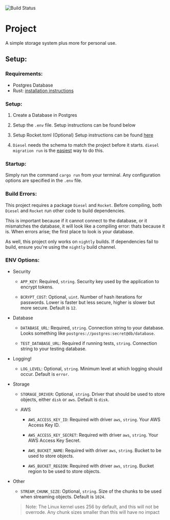 ![Build Status](https://travis-ci.org/chasb96/drive.svg?branch=master)

# Project

A simple storage system plus more for personal use.

## Setup:

### Requirements:

* Postgres Database
* Rust: [installation instructions](https://www.rust-lang.org/en-US/install.html)

### Setup:

1. Create a Database in Postgres

2. Setup the `.env` file. Setup instructions can be found below

3. Setup Rocket.toml (Optional) Setup instructions can be found [here](https://rocket.rs/guide/configuration/#rockettoml)

5. `Diesel` needs the schema to match the project before it starts. `diesel migration run` is the [easiest](http://diesel.rs/guides/getting-started/) way to do this.

### Startup:
Simply run the command `cargo run` from your terminal. Any configuration options are specified in the `.env` file.

### Build Errors:
This project requires a package `Diesel` and `Rocket`. Before compiling, both `Diesel` and `Rocket` run other code to build dependencies.

This is important because if it cannot connect to the database, or it mismatches the database, it will look like a compiling error: thats because it is. When errors arise; the first place to look is your database.

As well, this project only works on `nightly` builds. If dependencies fail to build, ensure you're using the `nightly` build channel.

### ENV Options:

- Security
    - `APP_KEY`: Required, `string`. Security key used by the application to encrypt tokens.

    - `BCRYPT_COST`: Optional, `uint`. Number of hash iterations for passwords. Lower is faster but less secure, higher is slower but more secure. Default is `12`.

- Database
    - `DATABASE_URL`: Required, `string`. Connection string to your database. Looks something like `postgres://postgres:secret@db/database`.

    - `TEST_DATABASE_URL`: Required if running tests, `string`. Connection string to your testing database.

- Logging!
    - `LOG_LEVEL`: Optional, `string`. Minimum level at which logging should occur. Default is `error`.

- Storage
    - `STORAGE_DRIVER`: Optional, `string`. Driver that should be used to store objects, either `disk` or `aws`. Default is `disk`.

    - AWS
        - `AWS_ACCESS_KEY_ID`: Required with driver `aws`, `string`. Your AWS Access Key ID.

        - `AWS_ACCESS_KEY_SECRET`: Required with driver `aws`, `string`. Your AWS Access Key Secret.

        - `AWS_BUCKET_NAME`: Required with driver `aws`, `string`. Bucket to be used to store objects.

        - `AWS_BUCKET_REGION`: Required with driver `aws`, `string`. Bucket region to be used to store objects.

- Other
    - `STREAM_CHUNK_SIZE`: Optional, `string`. Size of the chunks to be used when streaming objects. Default is `1024`.
    > Note: The Linux kernel uses 256 by default, and this will not be overrode. Any chunk sizes smaller than this will have no impact
